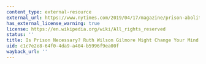 ```yaml
---
content_type: external-resource
external_url: https://www.nytimes.com/2019/04/17/magazine/prison-abolition-ruth-wilson-gilmore.html
has_external_license_warning: true
license: https://en.wikipedia.org/wiki/All_rights_reserved
status: ''
title: Is Prison Necessary? Ruth Wilson Gilmore Might Change Your Mind
uid: c1c7e2e8-64f0-4da9-a404-b5996f9ea00f
wayback_url: ''
---
```

